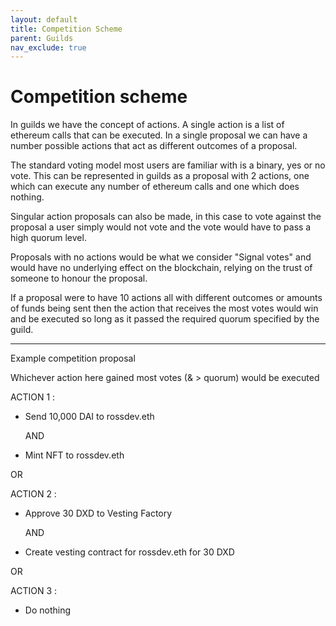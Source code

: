 ```yaml
---
layout: default
title: Competition Scheme
parent: Guilds
nav_exclude: true
---
```


# Competition scheme 

In guilds we have the concept of actions. A single action is a list of ethereum calls that can be executed. In a single proposal we can have a number possible actions that act as different outcomes of a proposal.

The standard voting model most users are familiar with is a binary, yes or no vote. This can be represented in guilds as a proposal with 2 actions, one which can execute any number of ethereum calls and one which does nothing. 

Singular action proposals can also be made, in this case to vote against the proposal a user simply would not vote and the vote would have to pass a high quorum level. 

Proposals with no actions would be what we consider "Signal votes" and would have no underlying effect on the blockchain, relying on the trust of someone to honour the proposal. 

If a proposal were to have 10 actions all with different outcomes or amounts of funds being sent then the action that receives the most votes would win and be executed so long as it passed the required quorum specified by the guild. 

---

Example competition proposal

Whichever action here gained most votes (& > quorum) would be executed

ACTION 1 : 
  - Send 10,000 DAI to rossdev.eth

    AND

  - Mint NFT to rossdev.eth

OR

ACTION 2 :
  - Approve 30 DXD to Vesting Factory

    AND

  - Create vesting contract for rossdev.eth for 30 DXD

OR

ACTION 3 : 
  - Do nothing
